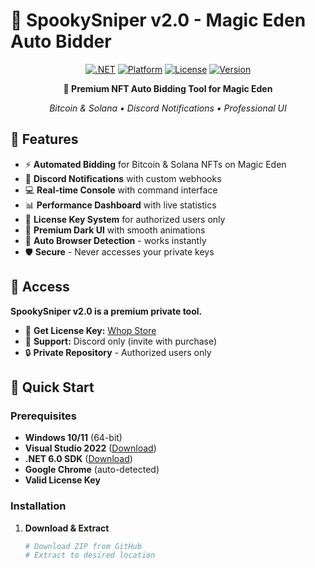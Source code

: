 # 👻 SpookySniper v2.0 - Magic Eden Auto Bidder

<div align="center">
  
[![.NET](https://img.shields.io/badge/.NET-6.0-purple.svg)](https://dotnet.microsoft.com/download/dotnet/6.0)
[![Platform](https://img.shields.io/badge/Platform-Windows-blue.svg)](https://www.microsoft.com/windows)
[![License](https://img.shields.io/badge/License-Private-red.svg)](https://whop.com/spookysniper)
[![Version](https://img.shields.io/badge/Version-2.0.0-green.svg)](https://github.com/spookigit/SpookySniper-v2/releases)

**👻 Premium NFT Auto Bidding Tool for Magic Eden**

*Bitcoin & Solana • Discord Notifications • Professional UI*

</div>

## 🌟 Features

- ⚡ **Automated Bidding** for Bitcoin & Solana NFTs on Magic Eden
- 👻 **Discord Notifications** with custom webhooks
- 💻 **Real-time Console** with command interface
- 📊 **Performance Dashboard** with live statistics
- 🔐 **License Key System** for authorized users only
- 🎨 **Premium Dark UI** with smooth animations
- 🚀 **Auto Browser Detection** - works instantly
- 🛡️ **Secure** - Never accesses your private keys

## 🔐 Access

**SpookySniper v2.0 is a premium private tool.**

- 🎫 **Get License Key:** [Whop Store](https://whop.com/spookysniper)
- 💬 **Support:** Discord only (invite with purchase)
- 🔒 **Private Repository** - Authorized users only

## 🚀 Quick Start

### Prerequisites
- **Windows 10/11** (64-bit)
- **Visual Studio 2022** ([Download](https://visualstudio.microsoft.com/downloads/))
- **.NET 6.0 SDK** ([Download](https://dotnet.microsoft.com/download/dotnet/6.0))
- **Google Chrome** (auto-detected)
- **Valid License Key**

### Installation

1. **Download & Extract**
   ```bash
   # Download ZIP from GitHub
   # Extract to desired location
